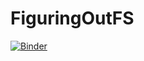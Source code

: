 # FiguringOutFS

[![Binder](https://mybinder.org/badge_logo.svg)](https://mybinder.org/v2/gh/reigam/FiguringOutFS/master)
